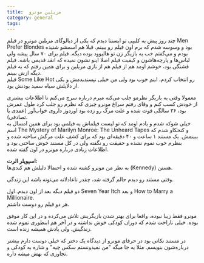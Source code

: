 ```yaml
---
title:  مریلین مونرو
category: general
tags:  
---
```


چند روز پیش یه کلیپی تو ایسنتا دیدم که یکی از دیالوگای مریلین مونرو در فیلم Men Prefer Blondes بود و وسوسه شدم که برم اون فیلم رو ببینم. قبلا هم اسمشو شنیده بودم و می‌گفتم خب یه بازیگر زن تو هالیوود بوده دیگه. فیلم برای ۷۰ سال پیشه ولی لباس‌ها و پارچه‌هاشون و کیفیت فیلم اصلا اینو نشون نمیده که انقد قدیمی باشه. فیلم قشنگی بود، خوشم اومد هم از فیلم هم از بازی مریلین و برای همین رفتم که یه فیلم دیگه ازش ببینم. <br>
فیلم Some Like Hot رو انتخاب کردم، اینم خوب بود ولی من خیلی نپسندیدمش و یکی از دلایلش سیاه سفید بودنش بود. 

معمولا وقتی یه بازیگر نظرمو جلب می‌کنه میرم درباره سرچ می‌کنم تا اطلاعات بیشتری از خودش کسب کنم و وقای رفتم سراغ مونرو چیزی که نظرم رو جلب کرد طول عمرش بود، ۳۶ سالگی فوت شده و علت مرگ رو زده بود اوردوز داروی خواب‌آور (عمدی یا تصادفی). <br>
خیلی شوکه شدم و یادم اومد که تو لیست فیلماش یه فیلمی بود برای همین امسال به اسم The Mystery of Marilyn Monroe: The Unheard Tapes و کنحکاو شدم که ببینمش. یک مستند ۱ ساعت و ۴۰ دقیقه‌ای بود که برای کشف علت مرگش ساخته شده و بنظرم خوب تموم نشده و حقیقت رو نگفته ولی در کل مستند خوش ساختی بود و اطلاعات زیادی درباره مونرو در اون گفته شده. 

**اسپویلر الرت:** <br>
به نظر من مونرو کشته شده و احتمالا دلیلش هم کندی‌ها (Kennedy) هستن.

وقتی مستند رو دیدم حالم گرفته شد، چقدر ناعادلانه می‌تونه باشه این زندگی.

دو فیلم دیگه بعد از اون دیدم. اول Seven Year Itch و بعد How to Marry a Millionaire. <br>
هر دو فیلم رو دوست داشتم.

مونرو فقط زیبا نبوده،‌ واقعا برای بهتر شدن بازیگریش تلاش می‌کرده و در این کار موفق بوده. خیلی ناراحت شدم که دوران کودکی خوش نداشته و در آخر هم اینطوری تموم شده زندگیش. ولی یادش همیشه زنده است. 

در مستند نکاتی بود در حرفای مونرو از دیدگاه یک دختر که خیلی دوست دارم بیشتر درباره‌شون بنویسم. مثلا یه جا میگه "من نمیدونستم سکس چیه" و شاره به کودکی و تجاوزی که بهش میشه داره.




